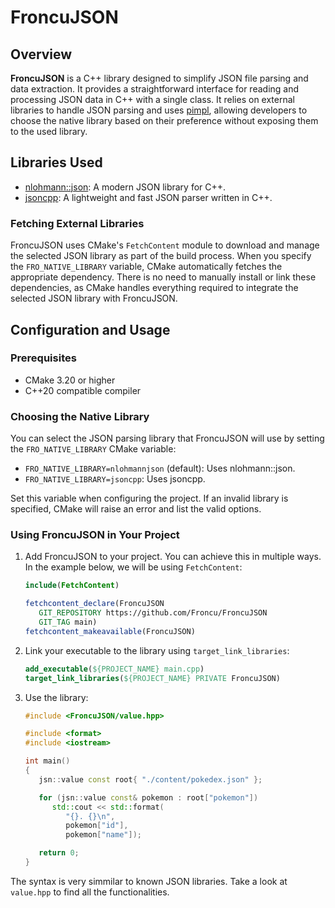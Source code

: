 # FroncuJSON

## Overview

**FroncuJSON** is a C++ library designed to simplify JSON file parsing and data extraction. It provides a straightforward interface for reading and processing JSON data in C++ with a single class. It relies on external libraries to handle JSON parsing and uses [pimpl](https://en.cppreference.com/w/cpp/language/pimpl), allowing developers to choose the native library based on their preference without exposing them to the used library.

## Libraries Used

- [nlohmann::json](https://github.com/nlohmann/json): A modern JSON library for C++.
- [jsoncpp](https://github.com/open-source-parsers/jsoncpp): A lightweight and fast JSON parser written in C++.

### Fetching External Libraries

FroncuJSON uses CMake's `FetchContent` module to download and manage the selected JSON library as part of the build process. When you specify the `FRO_NATIVE_LIBRARY` variable, CMake automatically fetches the appropriate dependency. There is no need to manually install or link these dependencies, as CMake handles everything required to integrate the selected JSON library with FroncuJSON.

## Configuration and Usage

### Prerequisites

- CMake 3.20 or higher
- C++20 compatible compiler

### Choosing the Native Library

You can select the JSON parsing library that FroncuJSON will use by setting the `FRO_NATIVE_LIBRARY` CMake variable:

- `FRO_NATIVE_LIBRARY=nlohmannjson` (default): Uses nlohmann::json.
- `FRO_NATIVE_LIBRARY=jsoncpp`: Uses jsoncpp.

Set this variable when configuring the project. If an invalid library is specified, CMake will raise an error and list the valid options.

### Using FroncuJSON in Your Project

1. Add FroncuJSON to your project. You can achieve this in multiple ways. In the example below, we will be using `FetchContent`:
   
   ```cmake
   include(FetchContent)
   
   fetchcontent_declare(FroncuJSON
      GIT_REPOSITORY https://github.com/Froncu/FroncuJSON
      GIT_TAG main)
   fetchcontent_makeavailable(FroncuJSON)
   ```

2. Link your executable to the library using `target_link_libraries`:
   
   ```cmake
   add_executable(${PROJECT_NAME} main.cpp)
   target_link_libraries(${PROJECT_NAME} PRIVATE FroncuJSON)
   ```

3. Use the library:
   
   ```cpp
   #include <FroncuJSON/value.hpp>
   
   #include <format>
   #include <iostream>
   
   int main()
   {
      jsn::value const root{ "./content/pokedex.json" };
   
      for (jsn::value const& pokemon : root["pokemon"])
         std::cout << std::format(
            "{}. {}\n",
            pokemon["id"],
            pokemon["name"]);
   
      return 0;
   }
   ```

The syntax is very simmilar to known JSON libraries. Take a look at `value.hpp` to find all the functionalities.
